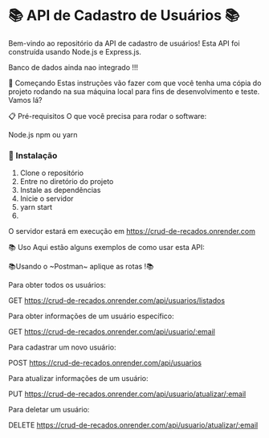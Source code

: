 # 📚 API de Cadastro de Usuários 📚
Bem-vindo ao repositório da API de cadastro de usuários! Esta API foi construída usando Node.js e Express.js.

Banco de dados ainda nao integrado !!!

🚀 Começando
Estas instruções vão fazer com que você tenha uma cópia do projeto rodando na sua máquina local para fins de desenvolvimento e teste. Vamos lá?

📋 Pré-requisitos
O que você precisa para rodar o software:

Node.js
npm ou yarn

### 🔧 Instalação

1. Clone o repositório
2. Entre no diretório do projeto
3. Instale as dependências
4. Inicie o servidor
5. yarn start
6. 
O servidor estará em execução em https://crud-de-recados.onrender.com

📚 Uso
Aqui estão alguns exemplos de como usar esta API:

📚Usando o ~Postman~ aplique as rotas !📚

Para obter todos os usuários:

GET https://crud-de-recados.onrender.com/api/usuarios/listados

Para obter informações de um usuário específico:

GET https://crud-de-recados.onrender.com/api/usuario/:email

Para cadastrar um novo usuário:

POST https://crud-de-recados.onrender.com/api/usuarios

Para atualizar informações de um usuário:

PUT https://crud-de-recados.onrender.com/api/usuario/atualizar/:email

Para deletar um usuário:

DELETE https://crud-de-recados.onrender.com/api/usuario/atualizar/:email
